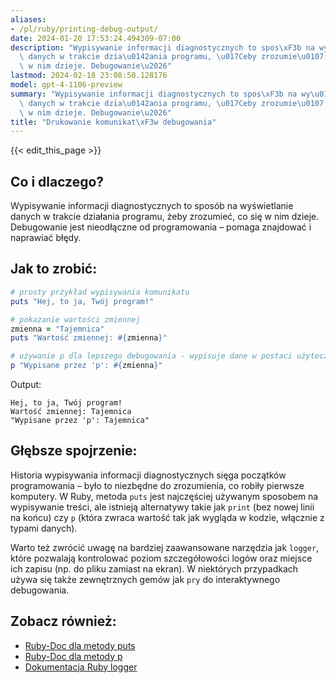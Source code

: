 ```yaml
---
aliases:
- /pl/ruby/printing-debug-output/
date: 2024-01-20 17:53:24.494309-07:00
description: "Wypisywanie informacji diagnostycznych to spos\xF3b na wy\u015Bwietlanie\
  \ danych w trakcie dzia\u0142ania programu, \u017Ceby zrozumie\u0107, co si\u0119\
  \ w nim dzieje. Debugowanie\u2026"
lastmod: 2024-02-18 23:08:50.128176
model: gpt-4-1106-preview
summary: "Wypisywanie informacji diagnostycznych to spos\xF3b na wy\u015Bwietlanie\
  \ danych w trakcie dzia\u0142ania programu, \u017Ceby zrozumie\u0107, co si\u0119\
  \ w nim dzieje. Debugowanie\u2026"
title: "Drukowanie komunikat\xF3w debugowania"
---
```


{{< edit_this_page >}}

## Co i dlaczego?
Wypisywanie informacji diagnostycznych to sposób na wyświetlanie danych w trakcie działania programu, żeby zrozumieć, co się w nim dzieje. Debugowanie jest nieodłączne od programowania – pomaga znajdować i naprawiać błędy.

## Jak to zrobić:
```Ruby
# prosty przykład wypisywania komunikatu
puts "Hej, to ja, Twój program!"

# pokazanie wartości zmiennej
zmienna = "Tajemnica"
puts "Wartość zmiennej: #{zmienna}"

# używanie p dla lepszego debugowania - wypisuje dane w postaci użytecznej dla programisty
p "Wypisane przez 'p': #{zmienna}"
```
Output:
```
Hej, to ja, Twój program!
Wartość zmiennej: Tajemnica
"Wypisane przez 'p': Tajemnica"
```

## Głębsze spojrzenie:
Historia wypisywania informacji diagnostycznych sięga początków programowania – było to niezbędne do zrozumienia, co robiły pierwsze komputery. W Ruby, metoda `puts` jest najczęściej używanym sposobem na wypisywanie treści, ale istnieją alternatywy takie jak `print` (bez nowej linii na końcu) czy `p` (która zwraca wartość tak jak wygląda w kodzie, włącznie z typami danych).

Warto też zwrócić uwagę na bardziej zaawansowane narzędzia jak `logger`, które pozwalają kontrolować poziom szczegółowości logów oraz miejsce ich zapisu (np. do pliku zamiast na ekran). W niektórych przypadkach używa się także zewnętrznych gemów jak `pry` do interaktywnego debugowania.

## Zobacz również:
- [Ruby-Doc dla metody puts](https://ruby-doc.org/core-2.7.0/IO.html#method-i-puts)
- [Ruby-Doc dla metody p](https://ruby-doc.org/core-2.7.0/Kernel.html#method-i-p)
- [Dokumentacja Ruby logger](https://ruby-doc.org/stdlib-2.5.1/libdoc/logger/rdoc/Logger.html)
